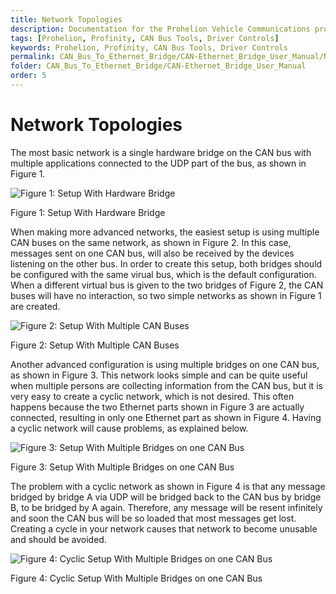 ```yaml
---
title: Network Topologies
description: Documentation for the Prohelion Vehicle Communications protocol
tags: [Prohelion, Profinity, CAN Bus Tools, Driver Controls]
keywords: Prohelion, Profinity, CAN Bus Tools, Driver Controls
permalink: CAN_Bus_To_Ethernet_Bridge/CAN-Ethernet_Bridge_User_Manual/Network_Topologies.html 
folder: CAN_Bus_To_Ethernet_Bridge/CAN-Ethernet_Bridge_User_Manual
order: 5
---
```


# Network Topologies

The most basic network is a single hardware bridge on the CAN bus with multiple applications connected to the UDP part of the bus, as shown in Figure 1.

![Figure 1: Setup With Hardware Bridge]({{site.dox.baseurl}}/images/CAN-Ethernet_Bridge_User_Manual/setup_with_hardware_Bridge.png)

Figure 1: Setup With Hardware Bridge

When making more advanced networks, the easiest setup is using multiple CAN buses on the same network, as shown in Figure 2. In this case, messages sent on one CAN bus, will also be received by the devices listening on the other bus. In order to create this setup, both bridges should be configured with the same virual bus, which is the default configuration. When a different virtual bus is given to the two bridges of Figure 2, the CAN buses will have no interaction, so two simple networks as shown in Figure 1 are created.

![Figure 2: Setup With Multiple CAN Buses]({{site.dox.baseurl}}/images/CAN-Ethernet_Bridge_User_Manual/setup_with_multiple_CAN_Buses.png)

Figure 2: Setup With Multiple CAN Buses

Another advanced configuration is using multiple bridges on one CAN bus, as shown in Figure 3. This network looks simple and can be quite useful when multiple persons are collecting information from the CAN bus, but it is very easy to create a cyclic network, which is not desired. This often happens because the two Ethernet parts shown in Figure 3 are actually connected, resulting in only one Ethernet part as shown in Figure 4. Having a cyclic network will cause problems, as explained below.

![Figure 3: Setup With Multiple Bridges on one CAN Bus]({{site.dox.baseurl}}/images/CAN-Ethernet_Bridge_User_Manual/setup_with_multiple_bridges_on_one_CAN_Bus.png)

Figure 3: Setup With Multiple Bridges on one CAN Bus

The problem with a cyclic network as shown in Figure 4 is that any message bridged by bridge A via UDP will be bridged back to the CAN bus by bridge B, to be bridged by A again. Therefore, any message will be resent infinitely and soon the CAN bus will be so loaded that most messages get lost. <stong>Creating a cycle in your network causes that network to become unusable and should be avoided.</strong>

![Figure 4: Cyclic Setup With Multiple Bridges on one CAN Bus]({{site.dox.baseurl}}/images/CAN-Ethernet_Bridge_User_Manual/Cyclic_setup_with_multiple_bridges_on_one_CAN_Bus.png)

Figure 4: Cyclic Setup With Multiple Bridges on one CAN Bus

